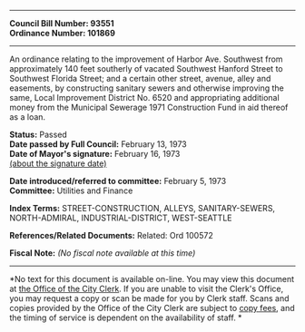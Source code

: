 * * * * *  
  
**Council Bill Number: [](#h0)[](#h2)93551**   
**Ordinance Number: 101869**  
  
* * * * *  
  
An ordinance relating to the improvement of Harbor Ave. Southwest from approximately 140 feet southerly of vacated Southwest Hanford Street to Southwest Florida Street; and a certain other street, avenue, alley and easements, by constructing sanitary sewers and otherwise improving the same, Local Improvement District No. 6520 and appropriating additional money from the Municipal Sewerage 1971 Construction Fund in aid thereof as a loan.  
  
**Status:** Passed   
**Date passed by Full Council:** February 13, 1973   
**Date of Mayor's signature:** February 16, 1973   
[(about the signature date)](/~public/approvaldate.htm)   
  
  
**Date introduced/referred to committee:** February 5, 1973   
**Committee:** Utilities and Finance   
  
**Index Terms:** STREET-CONSTRUCTION, ALLEYS, SANITARY-SEWERS, NORTH-ADMIRAL, INDUSTRIAL-DISTRICT, WEST-SEATTLE  
  
**References/Related Documents:** Related: Ord 100572  
  
**Fiscal Note:** *(No fiscal note available at this time)*  
  
* * * * *  
  
*No text for this document is available on-line. You may view this document at [the Office of the City Clerk](http://www.seattle.gov/leg/clerk/contactUs.htm). If you are unable to visit the Clerk's Office, you may request a copy or scan be made for you by Clerk staff. Scans and copies provided by the Office of the City Clerk are subject to [copy fees](http://clerk.seattle.gov/~public/clerkfees.htm), and the timing of service is dependent on the availability of staff. *  
  
  
